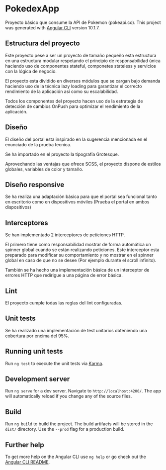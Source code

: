 # PokedexApp

Proyecto básico que consume la API de Pokemon (pokeapi.co).
This project was generated with [Angular CLI](https://github.com/angular/angular-cli) version 10.1.7.

## Estructura del proyecto
Este proyecto pese a ser un proyecto de tamaño pequeño esta estructura en una estructura modular respetando el principio de responsabilidad única haciendo uso de componentes stateful, componetes stateless y servicios con la lógica de negocio.

El proyecto esta dividido en diversos módulos que se cargan bajo demanda haciendo uso de la técnica lazy loading para garantizar el correcto rendimiento de la aplicación así como su escalabilidad.

Todos los componentes del proyecto hacen uso de la estrategia de detección de cambios OnPush para optimizar el rendimiento de la aplicación.

## Diseño
El diseño del portal esta inspirado en la sugerencia mencionada en el enunciado de la prueba tecnica.

Se ha importado en el proyecto la tipografía Grotesque.

Aprovechando las ventajas que ofrece SCSS, el proyecto dispone de estilos globales, variables de color y tamaño.

## Diseño responsive
Se ha realiza una adaptación básica para que el portal sea funcional tanto en escritorio como en dispositivos móviles (Prueba el portal en ambos dispositivos)

## Interceptores
Se han implementado 2 interceptores de peticiones HTTP.

El primero tiene como responsabilidad mostrar de forma automática un spinner global cuando se están realizando peticiones. Este interceptor esta preparado para modificar su comportamiento y no mostrar en el spinner global en caso de que no se desee (Por ejemplo durante el scroll infinito).

También se ha hecho una implementación básica de un interceptor de errores HTTP que redirigue a una página de error básica.

## Lint
El proyecto cumple todas las reglas del lint configuradas.

## Unit tests
Se ha realizado una implementación de test unitarios obteniendo una cobertura por encima del 95%.

## Running unit tests

Run `ng test` to execute the unit tests via [Karma](https://karma-runner.github.io).

## Development server

Run `ng serve` for a dev server. Navigate to `http://localhost:4200/`. The app will automatically reload if you change any of the source files.

## Build

Run `ng build` to build the project. The build artifacts will be stored in the `dist/` directory. Use the `--prod` flag for a production build.

## Further help

To get more help on the Angular CLI use `ng help` or go check out the [Angular CLI README](https://github.com/angular/angular-cli/blob/master/README.md).
